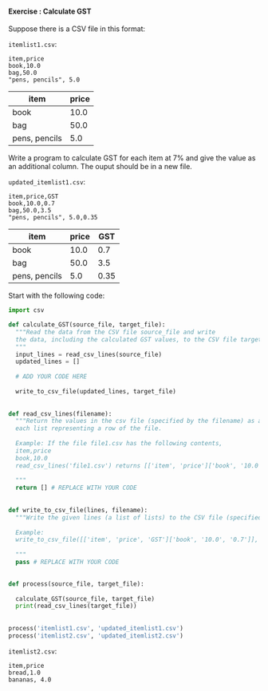 #### Exercise : Calculate GST

Suppose there is a CSV file in this format:

<include src="inputOutput.md" var-align="middle" boilerplate>
<span id="input">

`itemlist1.csv`:
```
item,price
book,10.0
bag,50.0
"pens, pencils", 5.0
```
</span>
<span id="output">

item|price
 ----|-----
 book|10.0
 bag|50.0
 pens, pencils| 5.0
</span>
</include>

Write a program to calculate GST for each item at 7% and give the value as an additional column. The ouput should be in a new file.

<include src="inputOutput.md" var-align="middle" boilerplate>
<span id="input">

`updated_itemlist1.csv`:
```
item,price,GST
book,10.0,0.7
bag,50.0,3.5
"pens, pencils", 5.0,0.35
```
</span>
<span id="output">

item|price|GST
----|-----|---
book|10.0|0.7
bag|50.0|3.5
pens, pencils| 5.0|0.35
</span>
</include>


Start with the following code:

```python
import csv

def calculate_GST(source_file, target_file):
  """Read the data from the CSV file source_file and write 
  the data, including the calculated GST values, to the CSV file target_file
  """
  input_lines = read_csv_lines(source_file)
  updated_lines = []
  
  # ADD YOUR CODE HERE
  
  write_to_csv_file(updated_lines, target_file)
   
  
def read_csv_lines(filename):
  """Return the values in the csv file (specified by the filename) as a list of lists
  each list representing a row of the file.
  
  Example: If the file file1.csv has the following contents,
  item,price
  book,10.0
  read_csv_lines('file1.csv') returns [['item', 'price']['book', '10.0']]
  
  """
  return [] # REPLACE WITH YOUR CODE
  
  
def write_to_csv_file(lines, filename):
  """Write the given lines (a list of lists) to the CSV file (specified by filename)
  
  Example:
  write_to_csv_file([['item', 'price', 'GST']['book', '10.0', '0.7']], 'file2.txt')
  
  """
  pass # REPLACE WITH YOUR CODE
  

def process(source_file, target_file):
  
  calculate_GST(source_file, target_file)
  print(read_csv_lines(target_file))
  
  
process('itemlist1.csv', 'updated_itemlist1.csv')
process('itemlist2.csv', 'updated_itemlist2.csv')
```

`itemlist2.csv`:
```
item,price
bread,1.0
bananas, 4.0
```
